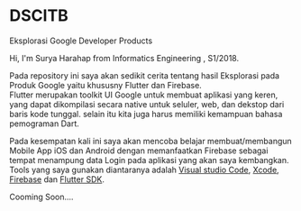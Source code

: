 # DSCITB
Eksplorasi Google Developer Products

Hi, I'm Surya Harahap from Informatics Engineering , S1/2018.
<p>
  Pada repository ini saya akan sedikit cerita tentang hasil Eksplorasi pada Produk Google yaitu khususny Flutter dan Firebase. <br>
Flutter merupakan toolkit UI Google untuk membuat aplikasi yang keren, yang dapat dikompilasi secara native untuk seluler, web, dan dekstop dari baris kode tunggal. selain itu kita juga harus memiliki kemampuan bahasa pemograman Dart.<br>
  
  Pada kesempatan kali ini saya akan mencoba belajar membuat/membangun Mobile App iOS dan Android dengan memanfaatkan Firebase sebagai tempat menampung data Login pada aplikasi yang akan saya kembangkan. Tools yang saya gunakan diantaranya adalah <a href="https://code.visualstudio.com/">Visual studio Code</a>, <a href="https://developer.apple.com/xcode/resources/">Xcode</a>, <a href="https://firebase.google.com/">Firebase</a> dan <a href="https://flutter.dev/">Flutter SDK</a>.

</p>

Cooming Soon....

